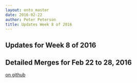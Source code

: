 ```yaml
---
layout: onto_master
date: 2016-02-22
author: Peter Peterson
title: Updates Week 8 of 2016
---
```

Updates for Week 8 of 2016
--------------------------

Detailed Merges for Feb 22 to 28, 2016
--------------------------------------
[on github](https://github.com/mantidproject/mantid/pulls?q=is%3Apr+merged%3A2016-02-23..2016-02-28)


